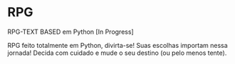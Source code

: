 # RPG
RPG-TEXT BASED em Python [In Progress]

RPG feito totalmente em Python, divirta-se!
Suas escolhas importam nessa jornada! Decida com cuidado e mude o seu destino (ou pelo menos tente).


